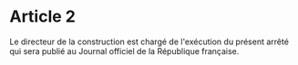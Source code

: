 # Article 2

Le directeur de la construction est chargé de l'exécution du présent arrêté qui sera publié au Journal officiel de la République française.
